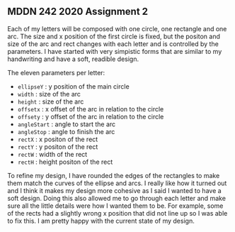 ## MDDN 242 2020 Assignment 2
 
Each of my letters will be composed with one circle, one rectangle and one arc. The size and x position of the first circle is fixed, but the positon and size of the arc and rect changes with each letter and is controlled by the parameters. I have started with very simpistic forms that are similar to my handwriting and have a soft, readible design.

The eleven parameters per letter:
  * `ellipseY` : y position of the main circle
  * `width` : size of the arc
  * `height` : size of the arc
  * `offsetx` : x offset of the arc in relation to the circle 
  * `offsety` : y offset of the arc in relation to the circle
  * `angleStart` : angle to start the arc
  * `angleStop` : angle to finish the arc
  * `rectX` : x positon of the rect
  * `rectY` : y positon of the rect
  * `rectW` : width of the rect
  * `rectH` : height positon of the rect

To refine my design, I have rounded the edges of the rectangles to make them match the curves of the ellipse and arcs. I really like how it turned out and I think it makes my design more cohesive as I said I wanted to have a soft design. Doing this also allowed me to go through each letter and make sure all the little details were how I wanted them to be. For example, some of the rects had a slightly wrong x position that did not line up so I was able to fix this. I am pretty happy with the current state of my design. 